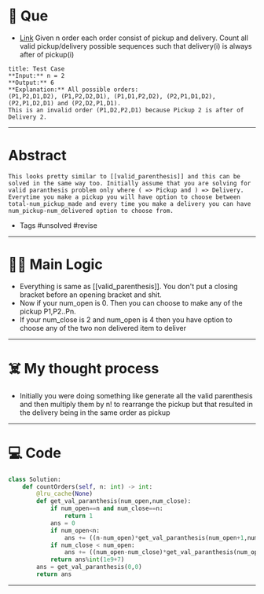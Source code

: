 # 🧩 Que
- [Link](https://leetcode.com/problems/count-all-valid-pickup-and-delivery-options/)
Given n order each order consist of pickup and delivery. Count all valid pickup/delivery possible sequences such that delivery(i) is always after of pickup(i)
```ad-question
title: Test Case
**Input:** n = 2
**Output:** 6
**Explanation:** All possible orders: 
(P1,P2,D1,D2), (P1,P2,D2,D1), (P1,D1,P2,D2), (P2,P1,D1,D2), (P2,P1,D2,D1) and (P2,D2,P1,D1).
This is an invalid order (P1,D2,P2,D1) because Pickup 2 is after of Delivery 2.
```

---
# Abstract
```ad-abstract
This looks pretty similar to [[valid_parenthesis]] and this can be solved in the same way too. Initially assume that you are solving for valid paranthesis problem only where ( => Pickup and ) => Delivery. Everytime you make a pickup you will have option to choose between total-num_pickup_made and every time you make a delivery you can have num_pickup-num_delivered option to choose from.
```

- Tags #unsolved #revise 
--- 
# 🕵️‍♂️ Main Logic
- Everything is same as [[valid_parenthesis]]. You don't put a closing bracket before an opening bracket and shit.
- Now if your num_open is 0. Then you can choose to make any of the pickup P1,P2..Pn.
- If your num_close is 2 and num_open is 4 then you have option to choose any of the two non delivered item to deliver
---
# ☠️ My thought process
- Initially you were doing something like generate all the valid parenthesis and then multiply them by n! to rearrange the pickup but that resulted in the delivery being in the same order as pickup
---

# 💻 Code
```python
class Solution:
    def countOrders(self, n: int) -> int:
        @lru_cache(None)
        def get_val_paranthesis(num_open,num_close):
            if num_open==n and num_close==n:
                return 1
            ans = 0
            if num_open<n:
                ans += ((n-num_open)*get_val_paranthesis(num_open+1,num_close))
            if num_close < num_open:
                ans += ((num_open-num_close)*get_val_paranthesis(num_open,num_close+1))
            return ans%int(1e9+7)
        ans = get_val_paranthesis(0,0)
        return ans
```
---
